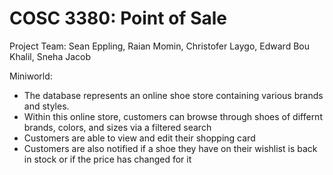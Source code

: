 # COSC 3380: Point of Sale 

Project Team: Sean Eppling, Raian Momin, Christofer Laygo, Edward Bou Khalil, Sneha Jacob 

Miniworld:
  - The database represents an online shoe store containing various brands and styles.
  - Within this online store, customers can browse through shoes of differnt brands, colors, and sizes via a         filtered search
  - Customers are able to view and edit their shopping card
  - Customers are also notified if a shoe they have on their wishlist is back in stock or if the price has           changed for it
